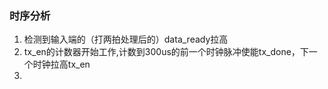 ### 时序分析
1. 检测到输入端的（打两拍处理后的）data_ready拉高
2. tx_en的计数器开始工作,计数到300us的前一个时钟脉冲使能tx_done，下一个时钟拉高tx_en
3. 